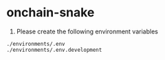 # onchain-snake

1. Please create the following environment variables

```
./environments/.env
./environments/.env.development
```